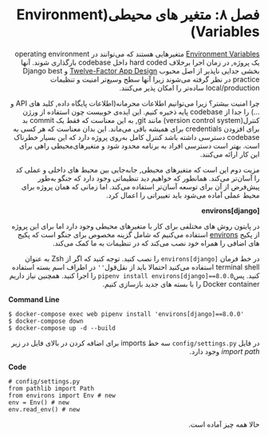 <div dir='rtl'>
<h1>فصل ۸: متغیر های محیطی(Environment Variables)</h1>
  
[Environment Variables](https://en.wikipedia.org/wiki/Environment_variable) متغیرهایی هستند که می‌توانند در operating environment  یک پروژه, در زمان اجرا برخلاف hard coded داخل  codebase بارگذاری شوند. آنها بخشی جدایی ناپذیر از اصل محبوب [Twelve-Factor App Design](https://12factor.net/) و Django best practice در نظر گرفته می‌شوند زیرا آنها سطح وسیع‌تر امنیت و تنظیمات  local/production ساده‌تر را امکان پذیر می‌کنند.
  
چرا امنیت بیشتر؟ زیرا می‌توانیم اطلاعات محرمانه(اطلاعات پایگاه داده, کلید های API و ...) را جدا از codebase پایه ذخیره کنیم. این ایده‌ی خوبیست چون استفاده از ورژن کنترل(version control system) مانند git, به این معناست که فقط یک commit بد برای افزودن credentials برای همیشه باقی می‌ماند. این بدان معناست که هر کسی به codebase دسترسی داشته باشد کنترل کامل به‌روی پروژه دارد که این بسیار خطرناک است. بهتر است دسترسی افراد به برنامه محدود شود و متغیرهای‌محیطی راهی برای این کار ارائه می‌کنند. 
  
مزیت دوم این است که متغیر‌های محیطی, جابه‌جایی بین محیط های داخلی و عملی کد را آسان‌تر می‌کند. همانطور که خواهیم دید تنظیماتی وجود دارد که جنگو به‌طور پیش‌فرض از آن برای توسعه آسان‌تر استفاده می‌کند. اما زمانی که همان پروژه برای محیط عملی آماده می‌شود باید تغییراتی را  اعمال کرد.
  
**environs[django]**

در پایتون روش های مختلفی برای کار با متغیرهای محیطی وجود دارد اما برای این پروژه از پکیج [environs](https://github.com/sloria/environs) استفاده می‌کنیم که شامل گزینه مخصوص برای جنگو است که پکیج ‌های اضافی را همراه خود نصب می‌کند که در تنظیمات به ما کمک می‌کند. 
  
در خط فرمان `environs[django]` را نصب کنید. توجه کنید که اگر از Zsh به عنوان terminal shell استفاده می‌کنید احتمالا باید از نقل‌قول`''` در اطراف اسم بسته استفاده کنید. پس`pipenv install environs[django]==8.0.0` را اجرا کنید. همچنین نیاز داریم  Docker container را با بسته های جدید بازسازی کنیم.


</div>

**Command Line**

```
$ docker-compose exec web pipenv install 'environs[django]==8.0.0'
$ docker-compose down
$ docker-compose up -d --build

```  
<div dir='rtl'>
  
در فایل `config/settings.py` سه خط imports برای اضافه کردن در بالای فایل در زیر *import path* وجود دارد.  
  
</div>

**Code**
```
# config/settings.py
from pathlib import Path
from environs import Env # new
env = Env() # new
env.read_env() # new
```

<div dir='rtl'>
حالا همه چیز آماده است.
</div>

